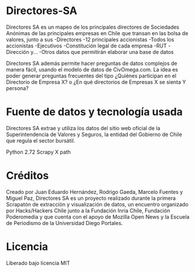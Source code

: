 Directores-SA
============

Directores SA es un mapeo de los principales directores de Sociedades Anónimas de las principales 
empresas en Chile que transan en las bolsa de valores, junto a sus 
-Directores 
-12 principales accionistas
-Todos los accionistas
-Ejecutivos
-Constitución legal de cada empresa
-RUT
-Dirección y... 
-Otros datos que permitirán elaborar una base de datos

Directores SA además permite hacer preguntas de datos complejos de manera fácil, usando el modelo de datos de 
CivOmega.com. La idea es poder generar preguntas frecuentes del tipo ¿Quiénes participan en el Directorio de Empresa X? 
o ¿En qué directorios de Empresas X se sienta Y persona? 


Fuente de datos y tecnología usada
=======================

Directores SA extrae y utiliza los datos del sitio web oficial de la Superintendencia de Valores y Seguros, la entidad
del Gobierno de Chile que regula el sector bursátil. 


Python 2.72
Scrapy
X path

Créditos
=======================

Creado por Juan Eduardo Hernández, Rodrigo Gaeda, Marcelo Fuentes y Miguel Paz, Directores SA es un proyecto realizado durante la primera Scrapatón de extracción y visualización de datos, un encuentro organizado
por Hacks/Hackers Chile junto a la Fundación Inria Chile, Fundación Poderomedia y que cuenta con el apoyo de Mozilla 
Open News y la Escuela de Periodismo de la Universidad Diego Portales.

Licencia
=======================
Liberado bajo licencia MIT
